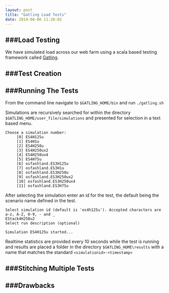 ```yaml
---
layout: post
title: "Gatling Load Tests"
date: 2014-08-06 11:28:02
---
```


###Load Testing
--------------------------

We have simulated load across our web farm using a scala based testing framework called [Gatling](http://http://gatling.io/ "Gatling").

###Test Creation
-------------------------

###Running The Tests
-------------------------
From the command line navigate to `$GATLING_HOME/bin` and run `./gatling.sh`

Simulations are recursively searched for within the directory `$GATLING_HOME/user_file/simulations` and presented for selection in a text based menu.

    Choose a simulation number:
         [0] ES4H125u
         [1] ES4H1u
         [2] ES4H250u
         [3] ES4H250ux2
         [4] ES4H250ux4
         [5] ES4H75u
         [6] osfashland.ES3H125u
         [7] osfashland.ES3H1u
         [8] osfashland.ES3H250u
         [9] osfashland.ES3H250ux2
         [10] osfashland.ES3H250ux4
         [11] osfashland.ES3H75u

After selecting the simulation enter an id for the test, the default being the scenario name defined in the test.

    Select simulation id (default is 'es4h125u'). Accepted characters are a-z, A-Z, 0-9, - and _
    EStack4H250u2   
    Select run description (optional)
    
    Simulation ES4H125u started...

Realtime statistics are provided every 10 seconds while the test is running and results are placed a folder in the directory `$GATLING_HOME\results` with a name that matches the standard `<simulationid>-<timestamp>`

###Stitching Multiple Tests
----------------------------

###Drawbacks
--------------------------
